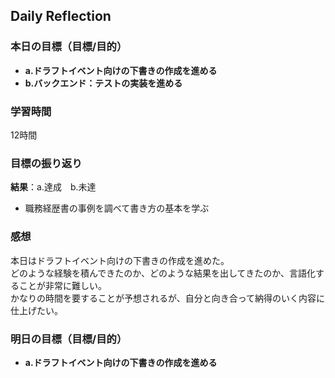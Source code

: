 ## Daily Reflection

### 本日の目標（目標/目的）
- **a.ドラフトイベント向けの下書きの作成を進める**  
- **b.バックエンド：テストの実装を進める**  

### 学習時間
12時間

### 目標の振り返り
**結果**：a.達成　b.未達
  
- 職務経歴書の事例を調べて書き方の基本を学ぶ

### 感想
本日はドラフトイベント向けの下書きの作成を進めた。  
どのような経験を積んできたのか、どのような結果を出してきたのか、言語化することが非常に難しい。  
かなりの時間を要することが予想されるが、自分と向き合って納得のいく内容に仕上げたい。  

### 明日の目標（目標/目的）
- **a.ドラフトイベント向けの下書きの作成を進める**  
